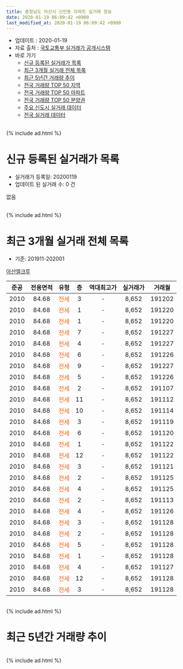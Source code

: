 ```yaml
---
title: 충청남도 아산시 신인동 아파트 실거래 정보
date: 2020-01-19 06:09:42 +0900
last_modified_at: 2020-01-19 06:09:42 +0900
---
```


* 업데이트 : 2020-01-19
* 자료 출처 : [국토교통부 실거래가 공개시스템](http://rt.molit.go.kr)
* 바로 가기
    * [신규 등록된 실거래가 목록](#신규-등록된-실거래가-목록)
    * [최근 3개월 실거래 전체 목록](#최근-3개월-실거래-전체-목록)
    * [최근 5년간 거래량 추이](#최근-5년간-거래량-추이)
    * [전국 거래량 TOP 50 지역](https://apt-info.github.io/apt-trade-info/최근-3개월-전국에서-가장-거래가-많이-발생한-지역)
    * [전국 거래량 TOP 50 아파트](https://apt-info.github.io/apt-trade-info/최근-3개월-전국에서-가장-거래가-많이-발생한-아파트)
    * [전국 거래량 TOP 50 분양권](https://apt-info.github.io/apt-trade-info/최근-3개월-전국에서-가장-거래가-많이-발생한-분양권)
    * [주요 신도시 실거래 데이터](https://apt-info.github.io/apt-trade-info/주요-신도시)
    * [전국 실거래 데이터](https://apt-info.github.io/apt-trade-info/전국)
<br>
{% include ad.html %}
<br>

# 신규 등록된 실거래가 목록
* 실거래가 등록일: 20200119
* 업데이트 된 실거래 수: 0 건

없음

<br>
{% include ad.html %}
<br>

# 최근 3개월 실거래 전체 목록
* 기준: 201911-202001


[아산엘크루](https://search.naver.com/search.naver?query=%EC%B6%A9%EC%B2%AD%EB%82%A8%EB%8F%84+%EC%95%84%EC%82%B0%EC%8B%9C+%EC%8B%A0%EC%9D%B8%EB%8F%99+%EC%95%84%EC%82%B0%EC%97%98%ED%81%AC%EB%A3%A8)

|준공|전용면적|유형|층|역대최고가|실거래가|거래월|
|:---:|:---:|:---:|:---:|:---:|:---:|:---:|
|2010|84.68|<span style="color:#ff5a00">전세</span>|3|<span style="color:#444444">-</span>|8,652|191202|
|2010|84.68|<span style="color:#ff5a00">전세</span>|1|<span style="color:#444444">-</span>|8,652|191220|
|2010|84.68|<span style="color:#ff5a00">전세</span>|1|<span style="color:#444444">-</span>|8,652|191220|
|2010|84.68|<span style="color:#ff5a00">전세</span>|7|<span style="color:#444444">-</span>|8,652|191227|
|2010|84.68|<span style="color:#ff5a00">전세</span>|4|<span style="color:#444444">-</span>|8,652|191227|
|2010|84.68|<span style="color:#ff5a00">전세</span>|6|<span style="color:#444444">-</span>|8,652|191226|
|2010|84.68|<span style="color:#ff5a00">전세</span>|9|<span style="color:#444444">-</span>|8,652|191227|
|2010|84.68|<span style="color:#ff5a00">전세</span>|5|<span style="color:#444444">-</span>|8,652|191226|
|2010|84.68|<span style="color:#ff5a00">전세</span>|2|<span style="color:#444444">-</span>|8,652|191107|
|2010|84.68|<span style="color:#ff5a00">전세</span>|11|<span style="color:#444444">-</span>|8,652|191112|
|2010|84.68|<span style="color:#ff5a00">전세</span>|10|<span style="color:#444444">-</span>|8,652|191114|
|2010|84.68|<span style="color:#ff5a00">전세</span>|3|<span style="color:#444444">-</span>|8,652|191119|
|2010|84.68|<span style="color:#ff5a00">전세</span>|6|<span style="color:#444444">-</span>|8,652|191120|
|2010|84.68|<span style="color:#ff5a00">전세</span>|1|<span style="color:#444444">-</span>|8,652|191122|
|2010|84.68|<span style="color:#ff5a00">전세</span>|12|<span style="color:#444444">-</span>|8,652|191122|
|2010|84.68|<span style="color:#ff5a00">전세</span>|3|<span style="color:#444444">-</span>|8,652|191121|
|2010|84.68|<span style="color:#ff5a00">전세</span>|2|<span style="color:#444444">-</span>|8,652|191125|
|2010|84.68|<span style="color:#ff5a00">전세</span>|4|<span style="color:#444444">-</span>|8,652|191125|
|2010|84.68|<span style="color:#ff5a00">전세</span>|2|<span style="color:#444444">-</span>|8,652|191113|
|2010|84.68|<span style="color:#ff5a00">전세</span>|4|<span style="color:#444444">-</span>|8,652|191126|
|2010|84.68|<span style="color:#ff5a00">전세</span>|3|<span style="color:#444444">-</span>|8,652|191128|
|2010|84.68|<span style="color:#ff5a00">전세</span>|2|<span style="color:#444444">-</span>|8,652|191128|
|2010|84.68|<span style="color:#ff5a00">전세</span>|5|<span style="color:#444444">-</span>|8,652|191128|
|2010|84.68|<span style="color:#ff5a00">전세</span>|1|<span style="color:#444444">-</span>|8,652|191128|
|2010|84.68|<span style="color:#ff5a00">전세</span>|4|<span style="color:#444444">-</span>|8,652|191127|
|2010|84.68|<span style="color:#ff5a00">전세</span>|12|<span style="color:#444444">-</span>|8,652|191128|
|2010|84.68|<span style="color:#ff5a00">전세</span>|3|<span style="color:#444444">-</span>|8,652|191128|


<br>
{% include ad.html %}
<br>

# 최근 5년간 거래량 추이


<div style="width:100%;">
    <canvas id="deal_progress" height="200"></canvas>
</div>

<script>
new Chart(document.getElementById("deal_progress"), {
    type: 'line',
    data: {
        labels: ['201501','201502','201503','201504','201505','201506','201507','201508','201509','201510','201511','201512','201601','201602','201603','201604','201605','201606','201607','201608','201609','201610','201611','201612','201701','201702','201703','201704','201705','201706','201707','201708','201709','201710','201711','201712','201801','201802','201803','201804','201805','201806','201807','201808','201809','201810','201811','201812','201901','201902','201903','201904','201905','201906','201907','201908','201909','201910','201911','201912','202001'],
        datasets: [{
            label: '매매',
            pointRadius: 1,
            data: [0, 0, 0, 0, 0, 0, 0, 0, 0, 0, 0, 0, 0, 0, 0, 0, 0, 0, 0, 0, 2, 0, 0, 0, 0, 0, 0, 0, 0, 0, 0, 0, 0, 0, 0, 0, 0, 0, 1, 0, 1, 0, 0, 0, 0, 0, 0, 0, 0, 0, 0, 0, 0, 0, 0, 0, 0, 0, 0, 0, 0],
            borderColor: "rgba(255, 201, 14, 1)",
            backgroundColor: "rgba(255, 201, 14, 0.5)",
            fill: false,
            lineTension: 0
        },{
            label: '전월세',
            pointRadius: 1,
            data: [1, 1, 1, 0, 0, 3, 3, 0, 6, 15, 10, 4, 3, 3, 0, 0, 1, 1, 1, 4, 1, 0, 0, 2, 3, 0, 0, 0, 0, 2, 2, 2, 4, 7, 9, 6, 0, 3, 0, 0, 1, 1, 0, 1, 5, 0, 0, 1, 2, 0, 1, 0, 0, 2, 2, 1, 7, 6, 19, 8, 0],
            borderColor: "rgba(0, 141, 185, 1)",
            backgroundColor: "rgba(0, 141, 185, 0.5)",
            fill: false,
            lineTension: 0
        }
        ]
    },
    options: {
        responsive: true,
        title: {
            display: false
        },
        tooltips: {
            mode: 'index',
            intersect: false
        },
        hover: {
            mode: 'nearest',
            intersect: true
        },
        scales: {
            xAxes: [{
                display: true,
                scaleLabel: {
                    display: true,
                    labelString: '년/월'
                }
            }],
            yAxes: [{
                display: true,
                ticks: {
                    suggestedMin: 0,
                },
                scaleLabel: {
                    display: true,
                    labelString: '실거래 수'
                }
            }]
        }
    }
});

</script>


<br>
{% include ad.html %}
<br>

